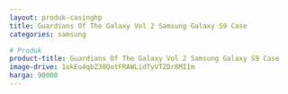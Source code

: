 ```yaml
---
layout: produk-casinghp
title: Guardians Of The Galaxy Vol 2 Samsung Galaxy S9 Case
categories: samsung

# Produk
product-title: Guardians Of The Galaxy Vol 2 Samsung Galaxy S9 Case
image-drive: 1okEo4qbZ30QotFRAWLidTyVTZDr8MIIm
harga: 90000
---
```

